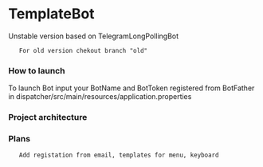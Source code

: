 # TemplateBot
Unstable version based on TelegramLongPollingBot

```
   For old version chekout branch "old"

```

### How to launch

To launch Bot input your BotName and BotToken registered from BotFather in dispatcher/src/main/resources/application.properties

### Project architecture




### Plans

```
   Add registation from email, templates for menu, keyboard

```
